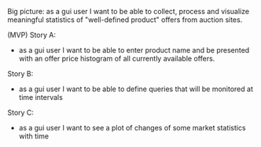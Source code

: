 Big picture:
as a gui user I want to be able to collect, process and visualize meaningful statistics of "well-defined product" offers
from auction sites.

(MVP) Story A:

- as a gui user I want to be able to enter product name and be presented with an offer price histogram of all currently
  available offers.

Story B:

- as a gui user I want to be able to define queries that will be monitored at time intervals

Story C:

- as a gui user I want to see a plot of changes of some market statistics with time
